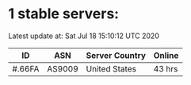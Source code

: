 # 1 stable servers:

Latest update at: Sat Jul 18 15:10:12 UTC 2020

| ID | ASN | Server Country | Online |
| -- | --- | -------------- | ------ |
| #.66FA | AS9009 | United States | 43 hrs |

